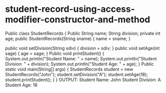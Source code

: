 # student-record-using-access-modifier-constructor-and-method
Public class StudentRecords {
Public String name;
String division;
private int age;
public StudentRecords(String sname) {
name = sname;
}

public void setDivision(String sdiv) {
division = sdiv;
}
public void setAge(int sage) {
age = sage;
}
Public void printStudent() {
System.out.println(&quot;Student Name: &quot; + name);
System.out.println(&quot;Student Division: &quot; + division);
System.out.println(&quot;Student Age: &quot; + age);
}
Public static void main(String[] args) {
StudentRecords student = new StudentRecords(&quot;John&quot;);
student.setDivision(&quot;A&quot;);
student.setAge(18);
student.printStudent();
}
}
OUTPUT:
Student Name: John
Student Division: A
Student Age: 18
